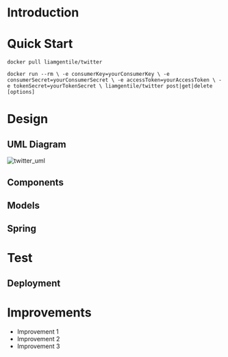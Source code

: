 # Introduction

# Quick Start

`docker pull liamgentile/twitter`

`docker run --rm \
-e consumerKey=yourConsumerKey \
-e consumerSecret=yourConsumerSecret \
-e accessToken=yourAccessToken \
-e tokenSecret=yourTokenSecret \
liamgentile/twitter post|get|delete [options]`

# Design

## UML Diagram

![twitter_uml](https://user-images.githubusercontent.com/80293145/146214683-49547761-8d79-47a7-9a2d-2e722135ffc6.png)


## Components

## Models

## Spring

# Test

## Deployment

# Improvements

- Improvement 1
- Improvement 2
- Improvement 3
